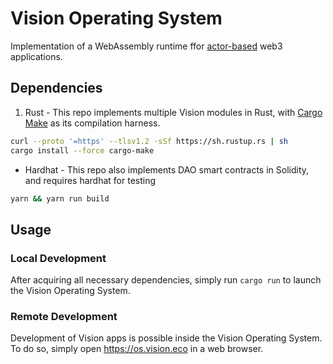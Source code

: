 # Vision Operating System

Implementation of a WebAssembly runtime ffor [actor-based](https://en.wikipedia.org/wiki/Actor_model) web3 applications.

## Dependencies

1. Rust - This repo implements multiple Vision modules in Rust, with [Cargo Make](https://github.com/sagiegurari/cargo-make)
as its compilation harness.

```sh
curl --proto '=https' --tlsv1.2 -sSf https://sh.rustup.rs | sh
cargo install --force cargo-make
```

* Hardhat - This repo also implements DAO smart contracts in Solidity, and requires hardhat for testing

```sh
yarn && yarn run build
```

## Usage

### Local Development

After acquiring all necessary dependencies, simply run `cargo run` to launch the Vision Operating System.

### Remote Development

Development of Vision apps is possible inside the Vision Operating System. To do so, simply open https://os.vision.eco in a web browser.
